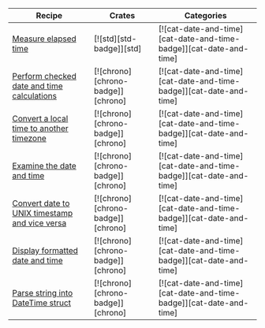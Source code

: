 | Recipe | Crates | Categories |
|--------|--------|------------|
| [Measure elapsed time][ex-measure-elapsed-time] | [![std][std-badge]][std] | [![cat-date-and-time][cat-date-and-time-badge]][cat-date-and-time] |
| [Perform checked date and time calculations][ex-datetime-arithmetic] | [![chrono][chrono-badge]][chrono] | [![cat-date-and-time][cat-date-and-time-badge]][cat-date-and-time] |
| [Convert a local time to another timezone][ex-convert-datetime-timezone] | [![chrono][chrono-badge]][chrono] | [![cat-date-and-time][cat-date-and-time-badge]][cat-date-and-time] |
| [Examine the date and time][ex-examine-date-and-time] | [![chrono][chrono-badge]][chrono] | [![cat-date-and-time][cat-date-and-time-badge]][cat-date-and-time] |
| [Convert date to UNIX timestamp and vice versa][ex-convert-datetime-timestamp] | [![chrono][chrono-badge]][chrono] | [![cat-date-and-time][cat-date-and-time-badge]][cat-date-and-time] |
| [Display formatted date and time][ex-format-datetime] | [![chrono][chrono-badge]][chrono] | [![cat-date-and-time][cat-date-and-time-badge]][cat-date-and-time] |
| [Parse string into DateTime struct][ex-parse-datetime] | [![chrono][chrono-badge]][chrono] | [![cat-date-and-time][cat-date-and-time-badge]][cat-date-and-time] |

[ex-measure-elapsed-time]: duration.md#measure-the-elapsed-time-between-two-code-sections
[ex-datetime-arithmetic]: duration.md#perform-checked-date-and-time-calculations
[ex-convert-datetime-timezone]: duration.md#convert-a-local-time-to-another-timezone
[ex-examine-date-and-time]: parse.md#examine-the-date-and-time
[ex-convert-datetime-timestamp]: parse.md#convert-date-to-unix-timestamp-and-vice-versa
[ex-format-datetime]: parse.md#display-formatted-date-and-time
[ex-parse-datetime]: parse.md#parse-string-into-datetime-struct
